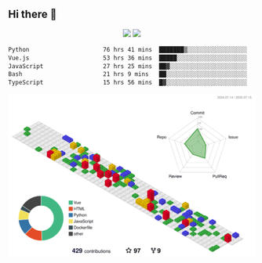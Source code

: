 ## Hi there 👋
<div align="center">
<span>  </span>
<img height="170px" src="https://github-readme-stats.vercel.app/api?username=bigQY&show_icons=true&count_private==true&v=3" /><span>        </span><img height="170px" src="https://github-readme-stats.vercel.app/api/top-langs/?username=bigQY&layout=compact&langs_count=8&hide=html&v=3" />
<span>  </span>
</div>
<div align="center">

<!--START_SECTION:waka-->

```txt
Python                     76 hrs 41 mins  ███████▒░░░░░░░░░░░░░░░░░   29.20 %
Vue.js                     53 hrs 36 mins  █████░░░░░░░░░░░░░░░░░░░░   20.41 %
JavaScript                 27 hrs 25 mins  ██▓░░░░░░░░░░░░░░░░░░░░░░   10.44 %
Bash                       21 hrs 9 mins   ██░░░░░░░░░░░░░░░░░░░░░░░   08.06 %
TypeScript                 15 hrs 56 mins  █▓░░░░░░░░░░░░░░░░░░░░░░░   06.07 %
```

<!--END_SECTION:waka-->
</div>

![](./profile-3d-contrib/profile-gitblock.svg)
